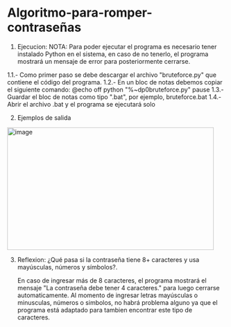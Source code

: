 # Algoritmo-para-romper-contraseñas
1. Ejecucion:
NOTA: Para poder ejecutar el programa es necesario tener instalado Python en el sistema, en caso de no tenerlo, el programa mostrará un mensaje de error para posteriormente cerrarse.

  1.1.- Como primer paso se debe descargar el archivo "bruteforce.py" que contiene el código del programa.
  1.2.- En un bloc de notas debemos copiar el siguiente comando:
         @echo off
         python "%~dp0bruteforce.py"
         pause
  1.3.- Guardar el bloc de notas como tipo ".bat", por ejemplo, bruteforce.bat
  1.4.- Abrir el archivo .bat y el programa se ejecutará solo

2. Ejemplos de salida
<img width="476" height="283" alt="image" src="https://github.com/user-attachments/assets/e298f64d-07bc-4256-a889-8dd82686398e" />

3. Reflexion:
   ¿Qué pasa si la contraseña tiene 8+ caracteres y usa mayúsculas, números y símbolos?.

   En caso de ingresar más de 8 caracteres, el programa mostrará el mensaje "La contraseña debe tener 4 caracteres." para luego cerrarse automaticamente. Al momento de ingresar letras mayúsculas o minusculas, números o simbolos, no habrá problema alguno ya que el programa está adaptado para tambien encontrar este tipo de caracteres.
